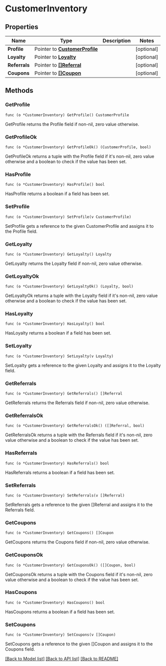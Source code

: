 # CustomerInventory

## Properties

Name | Type | Description | Notes
------------ | ------------- | ------------- | -------------
**Profile** | Pointer to [**CustomerProfile**](CustomerProfile.md) |  | [optional] 
**Loyalty** | Pointer to [**Loyalty**](Loyalty.md) |  | [optional] 
**Referrals** | Pointer to [**[]Referral**](Referral.md) |  | [optional] 
**Coupons** | Pointer to [**[]Coupon**](Coupon.md) |  | [optional] 

## Methods

### GetProfile

`func (o *CustomerInventory) GetProfile() CustomerProfile`

GetProfile returns the Profile field if non-nil, zero value otherwise.

### GetProfileOk

`func (o *CustomerInventory) GetProfileOk() (CustomerProfile, bool)`

GetProfileOk returns a tuple with the Profile field if it's non-nil, zero value otherwise
and a boolean to check if the value has been set.

### HasProfile

`func (o *CustomerInventory) HasProfile() bool`

HasProfile returns a boolean if a field has been set.

### SetProfile

`func (o *CustomerInventory) SetProfile(v CustomerProfile)`

SetProfile gets a reference to the given CustomerProfile and assigns it to the Profile field.

### GetLoyalty

`func (o *CustomerInventory) GetLoyalty() Loyalty`

GetLoyalty returns the Loyalty field if non-nil, zero value otherwise.

### GetLoyaltyOk

`func (o *CustomerInventory) GetLoyaltyOk() (Loyalty, bool)`

GetLoyaltyOk returns a tuple with the Loyalty field if it's non-nil, zero value otherwise
and a boolean to check if the value has been set.

### HasLoyalty

`func (o *CustomerInventory) HasLoyalty() bool`

HasLoyalty returns a boolean if a field has been set.

### SetLoyalty

`func (o *CustomerInventory) SetLoyalty(v Loyalty)`

SetLoyalty gets a reference to the given Loyalty and assigns it to the Loyalty field.

### GetReferrals

`func (o *CustomerInventory) GetReferrals() []Referral`

GetReferrals returns the Referrals field if non-nil, zero value otherwise.

### GetReferralsOk

`func (o *CustomerInventory) GetReferralsOk() ([]Referral, bool)`

GetReferralsOk returns a tuple with the Referrals field if it's non-nil, zero value otherwise
and a boolean to check if the value has been set.

### HasReferrals

`func (o *CustomerInventory) HasReferrals() bool`

HasReferrals returns a boolean if a field has been set.

### SetReferrals

`func (o *CustomerInventory) SetReferrals(v []Referral)`

SetReferrals gets a reference to the given []Referral and assigns it to the Referrals field.

### GetCoupons

`func (o *CustomerInventory) GetCoupons() []Coupon`

GetCoupons returns the Coupons field if non-nil, zero value otherwise.

### GetCouponsOk

`func (o *CustomerInventory) GetCouponsOk() ([]Coupon, bool)`

GetCouponsOk returns a tuple with the Coupons field if it's non-nil, zero value otherwise
and a boolean to check if the value has been set.

### HasCoupons

`func (o *CustomerInventory) HasCoupons() bool`

HasCoupons returns a boolean if a field has been set.

### SetCoupons

`func (o *CustomerInventory) SetCoupons(v []Coupon)`

SetCoupons gets a reference to the given []Coupon and assigns it to the Coupons field.


[[Back to Model list]](../README.md#documentation-for-models) [[Back to API list]](../README.md#documentation-for-api-endpoints) [[Back to README]](../README.md)


